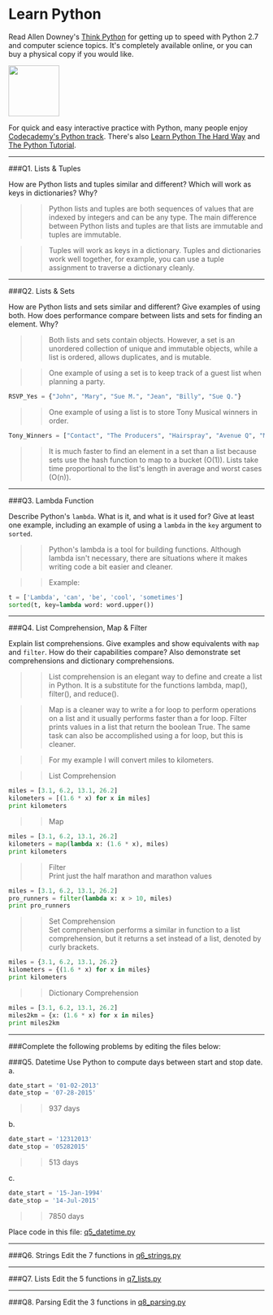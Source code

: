 # Learn Python

Read Allen Downey's [Think Python](http://www.greenteapress.com/thinkpython/) for getting up to speed with Python 2.7 and computer science topics. It's completely available online, or you can buy a physical copy if you would like.

<a href="http://www.greenteapress.com/thinkpython/"><img src="img/think_python.png" style="width: 100px;" target="_blank"></a>

For quick and easy interactive practice with Python, many people enjoy [Codecademy's Python track](http://www.codecademy.com/en/tracks/python). There's also [Learn Python The Hard Way](http://learnpythonthehardway.org/book/) and [The Python Tutorial](https://docs.python.org/2/tutorial/).

---

###Q1. Lists &amp; Tuples

How are Python lists and tuples similar and different? Which will work as keys in dictionaries? Why?

>> Python lists and tuples are both sequences of values that are indexed by integers and can be any type. The main difference between Python lists and tuples are that lists are immutable and tuples are immutable.  
  
>> Tuples will work as keys in a dictionary. Tuples and dictionaries work well together, for example, you can use a tuple assignment to traverse a dictionary cleanly.

---

###Q2. Lists &amp; Sets

How are Python lists and sets similar and different? Give examples of using both. How does performance compare between lists and sets for finding an element. Why?

>> Both lists and sets contain objects. However, a set is an unordered collection of unique and immutable objects,
while a list is ordered, allows duplicates, and is mutable.

>> One example of using a set is to keep track of a guest list when planning a party.
```python
RSVP_Yes = {"John", "Mary", "Sue M.", "Jean", "Billy", "Sue Q."}
```

>> One example of using a list is to store Tony Musical winners in order.
```python
Tony_Winners = ["Contact", "The Producers", "Hairspray", "Avenue Q", "Monty Python's Spamalot"]
```

>> It is much faster to find an element in a set than a list because sets use the hash function to map to a bucket (O(1)). 
Lists take time proportional to the list's length in average and worst cases (O(n)).

---

###Q3. Lambda Function

Describe Python's `lambda`. What is it, and what is it used for? Give at least one example, including an example of using a `lambda` in the `key` argument to `sorted`.

>> Python's lambda is a tool for building functions. Although lambda isn't necessary, there are situations where it makes writing code a bit easier and cleaner.  
  
>> Example:  
```python
t = ['Lambda', 'can', 'be', 'cool', 'sometimes']  
sorted(t, key=lambda word: word.upper())
```

---

###Q4. List Comprehension, Map &amp; Filter

Explain list comprehensions. Give examples and show equivalents with `map` and `filter`. How do their capabilities compare? Also demonstrate set comprehensions and dictionary comprehensions.

>>  List comprehension is an elegant way to define and create a list in Python. It is a substitute for the functions lambda, map(), filter(), and reduce().

>> Map is a cleaner way to write a for loop to perform operations on a list and it usually performs faster than a for loop. Filter prints values in a list that return the boolean True. The same task can also be accomplished using a for loop, but this is cleaner.

>> For my example I will convert miles to kilometers.

>> List Comprehension
```python
miles = [3.1, 6.2, 13.1, 26.2]
kilometers = [(1.6 * x) for x in miles]
print kilometers
```
>> Map
```python
miles = [3.1, 6.2, 13.1, 26.2]
kilometers = map(lambda x: (1.6 * x), miles)
print kilometers
```
>> Filter  
>> Print just the half marathon and marathon values
```python
miles = [3.1, 6.2, 13.1, 26.2]
pro_runners = filter(lambda x: x > 10, miles)
print pro_runners
```
>> Set Comprehension  
>> Set comprehension performs a similar in function to a list comprehension, but it returns a set instead of a list, denoted by curly brackets.
```python
miles = {3.1, 6.2, 13.1, 26.2}
kilometers = {(1.6 * x) for x in miles}
print kilometers
```
>> Dictionary Comprehension
```python
miles = [3.1, 6.2, 13.1, 26.2]
miles2km = {x: (1.6 * x) for x in miles}
print miles2km
```

---

###Complete the following problems by editing the files below:

###Q5. Datetime
Use Python to compute days between start and stop date.   
a.  

```python
date_start = '01-02-2013'    
date_stop = '07-28-2015'
```

>> 937 days

b.  
```python
date_start = '12312013'  
date_stop = '05282015'  
```

>> 513 days

c.  
```python
date_start = '15-Jan-1994'      
date_stop = '14-Jul-2015'  
```

>> 7850 days

Place code in this file: [q5_datetime.py](python/q5_datetime.py)

---

###Q6. Strings
Edit the 7 functions in [q6_strings.py](python/q6_strings.py)

---

###Q7. Lists
Edit the 5 functions in [q7_lists.py](python/q7_lists.py)

---

###Q8. Parsing
Edit the 3 functions in [q8_parsing.py](python/q8_parsing.py)





